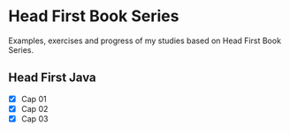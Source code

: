 # Head First Book Series

Examples, exercises and progress of my studies based on Head First Book Series.

## Head First Java

- [x] Cap 01
- [x] Cap 02
- [x] Cap 03
